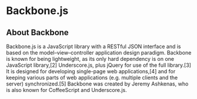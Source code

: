 # Backbone.js

## About Backbone
Backbone.js is a JavaScript library with a RESTful JSON interface and is based on the model–view–controller application design paradigm. Backbone is known for being lightweight, as its only hard dependency is on one JavaScript library,[2] Underscore.js, plus jQuery for use of the full library.[3] It is designed for developing single-page web applications,[4] and for keeping various parts of web applications (e.g. multiple clients and the server) synchronized.[5] Backbone was created by Jeremy Ashkenas, who is also known for CoffeeScript and Underscore.js.
